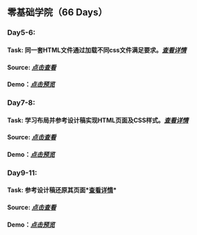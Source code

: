 ## 零基础学院（66 Days）
### Day5-6:
#### Task: 同一套HTML文件通过加载不同css文件满足要求。*[查看详情](http://ife.baidu.com/course/detail/id/40)*
#### Source: *[点击查看](https://github.com/zengtv/2018IFE/blob/master/day5-6/index.html)*
#### Demo：*[点击预览](http://zengtv.com/2018IFE/day5-6/index.html)*
### Day7-8:
#### Task: 学习布局并参考设计稿实现HTML页面及CSS样式。*[查看详情](http://ife.baidu.com/course/detail/id/42)*
#### Source: *[点击查看](https://github.com/zengtv/2018IFE/blob/master/day7-8/index.html)*
#### Demo：*[点击预览](http://zengtv.com/2018IFE/day7-8/index.html)*
### Day9-11:
#### Task: 参考设计稿还原其页面*[查看详情](http://ife.baidu.com/course/detail/id/43)*
#### Source: *[点击查看](https://github.com/zengtv/2018IFE/blob/master/day9-11/index.html)*
#### Demo：*[点击预览](http://zengtv.com/2018IFE/day9-11/index.html)*